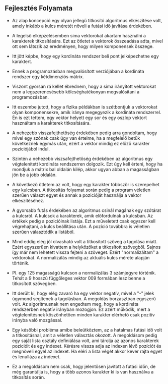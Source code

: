 ## Fejlesztés Folyamata

- Az alap koncepció egy olyan jellegű titkosító algoritmus elkészítése volt, amely inkább a kulcs méretét növeli a futási idő javítása érdekében.


- A legelső elképzelésemben sima vektorokat akartam használni a karakterek titkosítására. Ezt az ötletet a vektorok összeadása adta, mivel ott sem látszik az eredményen, hogy milyen komponensek összege.


- Itt jött képbe, hogy egy kordináta rendszer beli pont jelképezhetne egy karaktert.


- Ennek a programozásban megvalósított verziójában a kordináta rendszer egy kétdimenziós mátrix.


- Viszont gyorsan rá kellet ébrednem, hogy a sima irányított vektorokat nem a legszerencsésebb kölcséghatékonyan megvalósítani a programozásban.


- Itt eszembe jutott, hogy a fizika példákban is szétbontjuk a vektorokat olyan komponensekre, amik iránya megegyezik a kordináta rendszerrel. Én is ezt tettem, egy vektor helyett egy sor és egy oszlop vektort használtam a karakterek titkosítására.


- A nehezebb visszafejthetőség érdekében pedig arra gondoltam, hogy mivel egy szónak csak úgy van értelme, ha a megfelelő betűk következnek egymás után, ezért a vektor mindig ez előző karakter pozíciójából indul.


- Szintén a nehezebb viszsafejthetőség érdekében az algoritmus egy végtelenített kordináta rendszerren dolgozik. Ezt úgy kell érteni, hogy ha mondjuk a mátrix bal oldalán kilép, akkor ugyan abban a magasságban jön be a jobb oldalán.


- A következő ötletem az volt, hogy egy karakter többször is szerepelhet egy kulcsban. A titkosítás folyamat során pedig a program véletlen szerűen választ egyet és annak a pozicióját használja a vektor elkészítéséhez.


- A gyorsabb futás érdekében az algoritmus csinál magának egy szótárat a kulcsról. A kulcsok a karakterek, amik előfordulnak a kulcsban. Az értékek pedig a pozicióinak listája. Ezt a műveletett csak egyszer kell végrehajtani, a kulcs beállítása után. A pozíció továbbra is véletlen szerűen választódik a listából.


- Mind eddig elég jól olvasható volt a titkosított szöveg a tagolása miatt. Ezért egyszerűen kivattem a helyközöket a titkosított szövegből. Sajnos így már nem lehetett vissza fejteni a szöveget. Ezért "normalizáltam" a vektorokat. A normalizálás mindig az aktuális kulcs mérete alapján történik.


- Pl. egy 125 magasságú kulcson a normalizálás 3 számjegyre történik. Tehát a 9 hosszú függőleges vektor 009 formában lesz benne a titkosított szövegben.


- Itt derült ki, hogy elég zavaró ha egy vektor negatív, mivel a "-" jelek úgymond segítenek a tagolásban. A megoldás borzasztóan egyszerű volt. Az algoritmusnak nem engedtem meg, hogy a kordináta rendszerben negatív irányban mozogjon. Ez azért működik, mert a végtelenítésnek köszönhetően minden karakter elérhető csak pozitív irányba való mozgással. 


- Egy későbbi probléma amibe beleütköztem, az a hatalmas futási idő volt a titkosításnal, amit a véletlen választás okozott. A megoldásom pedig egy saját lista osztály definiálása volt, ami tárolja az azonos karakterek pozícióit és egy indexet. Kérésre vissza adja az indexen lévő pozíciót és megnöveli egyel az indexet. Ha eléri a lista végét akkor kever rajta egyet és lenulláza az indexet.


- Ez a megoldásom nem csak, hogy jelentősen javított a futási időn, de még garantálja is, hogy a több azonos karakter ki is van használva a titkosítás során.